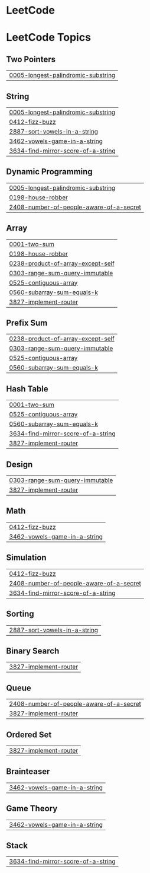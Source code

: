 # LeetCode
<!---LeetCode Topics Start-->
# LeetCode Topics
## Two Pointers
|  |
| ------- |
| [0005-longest-palindromic-substring](https://github.com/vishnukhare/LeetCode/tree/master/0005-longest-palindromic-substring) |
## String
|  |
| ------- |
| [0005-longest-palindromic-substring](https://github.com/vishnukhare/LeetCode/tree/master/0005-longest-palindromic-substring) |
| [0412-fizz-buzz](https://github.com/vishnukhare/LeetCode/tree/master/0412-fizz-buzz) |
| [2887-sort-vowels-in-a-string](https://github.com/vishnukhare/LeetCode/tree/master/2887-sort-vowels-in-a-string) |
| [3462-vowels-game-in-a-string](https://github.com/vishnukhare/LeetCode/tree/master/3462-vowels-game-in-a-string) |
| [3634-find-mirror-score-of-a-string](https://github.com/vishnukhare/LeetCode/tree/master/3634-find-mirror-score-of-a-string) |
## Dynamic Programming
|  |
| ------- |
| [0005-longest-palindromic-substring](https://github.com/vishnukhare/LeetCode/tree/master/0005-longest-palindromic-substring) |
| [0198-house-robber](https://github.com/vishnukhare/LeetCode/tree/master/0198-house-robber) |
| [2408-number-of-people-aware-of-a-secret](https://github.com/vishnukhare/LeetCode/tree/master/2408-number-of-people-aware-of-a-secret) |
## Array
|  |
| ------- |
| [0001-two-sum](https://github.com/vishnukhare/LeetCode/tree/master/0001-two-sum) |
| [0198-house-robber](https://github.com/vishnukhare/LeetCode/tree/master/0198-house-robber) |
| [0238-product-of-array-except-self](https://github.com/vishnukhare/LeetCode/tree/master/0238-product-of-array-except-self) |
| [0303-range-sum-query-immutable](https://github.com/vishnukhare/LeetCode/tree/master/0303-range-sum-query-immutable) |
| [0525-contiguous-array](https://github.com/vishnukhare/LeetCode/tree/master/0525-contiguous-array) |
| [0560-subarray-sum-equals-k](https://github.com/vishnukhare/LeetCode/tree/master/0560-subarray-sum-equals-k) |
| [3827-implement-router](https://github.com/vishnukhare/LeetCode/tree/master/3827-implement-router) |
## Prefix Sum
|  |
| ------- |
| [0238-product-of-array-except-self](https://github.com/vishnukhare/LeetCode/tree/master/0238-product-of-array-except-self) |
| [0303-range-sum-query-immutable](https://github.com/vishnukhare/LeetCode/tree/master/0303-range-sum-query-immutable) |
| [0525-contiguous-array](https://github.com/vishnukhare/LeetCode/tree/master/0525-contiguous-array) |
| [0560-subarray-sum-equals-k](https://github.com/vishnukhare/LeetCode/tree/master/0560-subarray-sum-equals-k) |
## Hash Table
|  |
| ------- |
| [0001-two-sum](https://github.com/vishnukhare/LeetCode/tree/master/0001-two-sum) |
| [0525-contiguous-array](https://github.com/vishnukhare/LeetCode/tree/master/0525-contiguous-array) |
| [0560-subarray-sum-equals-k](https://github.com/vishnukhare/LeetCode/tree/master/0560-subarray-sum-equals-k) |
| [3634-find-mirror-score-of-a-string](https://github.com/vishnukhare/LeetCode/tree/master/3634-find-mirror-score-of-a-string) |
| [3827-implement-router](https://github.com/vishnukhare/LeetCode/tree/master/3827-implement-router) |
## Design
|  |
| ------- |
| [0303-range-sum-query-immutable](https://github.com/vishnukhare/LeetCode/tree/master/0303-range-sum-query-immutable) |
| [3827-implement-router](https://github.com/vishnukhare/LeetCode/tree/master/3827-implement-router) |
## Math
|  |
| ------- |
| [0412-fizz-buzz](https://github.com/vishnukhare/LeetCode/tree/master/0412-fizz-buzz) |
| [3462-vowels-game-in-a-string](https://github.com/vishnukhare/LeetCode/tree/master/3462-vowels-game-in-a-string) |
## Simulation
|  |
| ------- |
| [0412-fizz-buzz](https://github.com/vishnukhare/LeetCode/tree/master/0412-fizz-buzz) |
| [2408-number-of-people-aware-of-a-secret](https://github.com/vishnukhare/LeetCode/tree/master/2408-number-of-people-aware-of-a-secret) |
| [3634-find-mirror-score-of-a-string](https://github.com/vishnukhare/LeetCode/tree/master/3634-find-mirror-score-of-a-string) |
## Sorting
|  |
| ------- |
| [2887-sort-vowels-in-a-string](https://github.com/vishnukhare/LeetCode/tree/master/2887-sort-vowels-in-a-string) |
## Binary Search
|  |
| ------- |
| [3827-implement-router](https://github.com/vishnukhare/LeetCode/tree/master/3827-implement-router) |
## Queue
|  |
| ------- |
| [2408-number-of-people-aware-of-a-secret](https://github.com/vishnukhare/LeetCode/tree/master/2408-number-of-people-aware-of-a-secret) |
| [3827-implement-router](https://github.com/vishnukhare/LeetCode/tree/master/3827-implement-router) |
## Ordered Set
|  |
| ------- |
| [3827-implement-router](https://github.com/vishnukhare/LeetCode/tree/master/3827-implement-router) |
## Brainteaser
|  |
| ------- |
| [3462-vowels-game-in-a-string](https://github.com/vishnukhare/LeetCode/tree/master/3462-vowels-game-in-a-string) |
## Game Theory
|  |
| ------- |
| [3462-vowels-game-in-a-string](https://github.com/vishnukhare/LeetCode/tree/master/3462-vowels-game-in-a-string) |
## Stack
|  |
| ------- |
| [3634-find-mirror-score-of-a-string](https://github.com/vishnukhare/LeetCode/tree/master/3634-find-mirror-score-of-a-string) |
<!---LeetCode Topics End-->